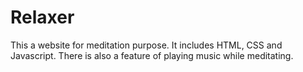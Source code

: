 # Relaxer
This a website for meditation purpose. It includes HTML, CSS and Javascript. There is also a feature of playing music while meditating.

